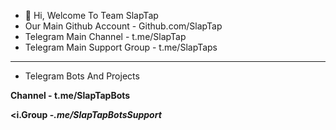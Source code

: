 - 👋 Hi, Welcome To Team SlapTap 
- Our Main Github Account - Github.com/SlapTap
- Telegram Main Channel - t.me/SlapTap
- Telegram Main Support Group - t.me/SlapTaps

________________________________________________________________

- Telegram Bots And Projects

<b>Channel -<b> t.me/SlapTapBots 
  
<i.Group -<i>.me/SlapTapBotsSupport
